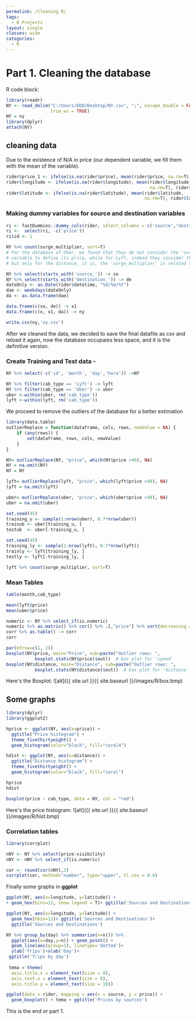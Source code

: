 ```yaml
---
permalink: /Cleaning R/
tags: 
  - R Projects
layout: single
classes: wide
categories:
  - R
---
```


# Part 1. Cleaning the database

R code block:

```r
library(readr)
NY <- read_delim("C:/Users/DDD/Desktop/NY.csv", ";", escape_double = FALSE,
                 trim_ws = TRUE)
NY = ny
library(dplyr)
attach(NY)
```

## cleaning data

Due to the existence of N/A in price (our dependent variable, we fill them with the
mean of the variable).

```r
rider$price_1 <- ifelse(is.na(rider$price), mean(rider$price, na.rm=T), rider$price)
rider$longitude <- ifelse(is.na(rider$longitude), mean(rider$longitude, 
                                                       na.rm=T), rider$longitude)
rider$latitude <- ifelse(is.na(rider$latitude), mean(rider$latitude, 
                                                     na.rm=T), rider$latitude)
``` 

### Making dummy variables for source and destination variables

```r
ri <- fastDummies::dummy_cols(rider, select_columns = c('source',"destination"))
ri <-  select(ri, -c('price'))
ri$id <- 1 

NY %>% count(surge_multiplier, sort=T)
# For the database of Uber, we found that they do not consider the 'surge_multiplier'
# variable to define its price, while for Lyft, indeed they consider the 'surge_multiplier'
# but only for the distance, it is, the 'surge_multiplier' is related to the distance of the trip.

NY %>% select(starts_with('source_')) -> so
NY %>% select(starts_with('destination_')) -> de
dateOnly <- as.Date(rider$datetime, "%d/%m/%Y")
dae <- weekdays(dateOnly) 
da <- as.data.frame(dae)

data.frame(c(so, de)) -> x1
data.frame(c(x, x1, da)) -> ny

write.csv(ny,'ny.csv')
```

After we cleaned the data, we decided to save the final datafile as csv and reload it
again, now the database occupaies less space, and it is the definitive version.

### Create Training and Test data -

```r
NY %>% select(-c('id', 'month', 'day','hora')) ->NY

NY %>% filter(cab_type == 'Lyft') -> lyft
NY %>% filter(cab_type == 'Uber') -> uber
uber <-within(uber, rm('cab_type'))
lyft <-within(lyft, rm('cab_type'))
```

We proceed to remove the outliers of the database for a better estimation

```r
library(data.table)
outlierReplace = function(dataframe, cols, rows, newValue = NA) {
    if (any(rows)) {
        set(dataframe, rows, cols, newValue)
    }
}

NY= outlierReplace(NY, "price", which(NY$price >40), NA)
NY = na.omit(NY)
NY = NY

lyft= outlierReplace(lyft, "price", which(lyft$price >40), NA)
lyft = na.omit(lyft)

uber= outlierReplace(uber, "price", which(uber$price >40), NA)
uber = na.omit(uber)

set.seed(45)  
training_u <- sample(1:nrow(uber), 0.7*nrow(uber))  
trainub <- uber[training_u, ]
testub  <- uber[-training_u, ]

set.seed(45)  
training_ly <- sample(1:nrow(lyft), 0.7*nrow(lyft))  
trainly <- lyft[training_ly, ]
testly <- lyft[-training_ly, ]

lyft %>% count(surge_multiplier, sort=T)
```

### Mean Tables 

```r
table(month,cab_type)

mean(lyft$price)
mean(uber$price)

numeric <- NY %>% select_if(is.numeric)
numeric %>% as.matrix() %>% cor() %>% .[,"price"] %>% sort(decreasing = T) -> corr
corr %>% as.table() -> corr
corr

par(mfrow=c(1, 2))  
boxplot(NY$price, main="Price", sub=paste("Outlier rows: ", 
           boxplot.stats(NY$price)$out))  # box plot for 'speed'
boxplot(NY$distance, main="Distance", sub=paste("Outlier rows: ", 
           boxplot.stats(NY$distance)$out))  # box plot for 'distance'
```

Here's the Boxplot:
![alt]({{ site.url }}{{ site.baseurl }}/images/R/box.bmp)


## Some graphs
```r
library(dplyr)
library(ggplot2) 
```
```r
hprice <- ggplot(NY, aes(x=price)) +
  ggtitle("Price histogram") +
  theme_fivethirtyeight() +
  geom_histogram(color="black", fill="coral4")

hdist <- ggplot(NY, aes(x=distance)) +
  ggtitle("Distance histogram") +
  theme_fivethirtyeight() +
  geom_histogram(color="black", fill="coral")

hprice
hdist

boxplot(price ~ cab_type, data = NY, col = "red")
```
Here's the price histogram:
![alt]({{ site.url }}{{ site.baseurl }}/images/R/hist.bmp)


### Correlation tables

```r
library(corrplot)

nNY <- NY %>% select(price:visibility)
nNY <- nNY %>% select_if(is.numeric)

cor <- round(cor(nNY),2)  
corrplot(cor, method="number", type="upper", tl.cex = 0.6)
```
Finally some graphs in **ggplot**

```r
ggplot(NY, aes(x=longitude, y=latitude)) +
+ geom_hex(bins=12, show.legend = T)+ ggtitle('Sources and Destinations')

ggplot(NY, aes(x=longitude, y=latitude)) +
  geom_hex(hbin=12)+ ggtitle('Sources and Destinations')+
  ggtitle('Sources and Destinations')

NY %>% group_by(day) %>% summarize(n=n()) %>%
  ggplot(aes(x=day,y=n)) + geom_point() + 
  geom_line(aes(group=1), linetype='dotted')+
  ylab('Trips')+xlab('Day')+
 ggtitle('Trips by day')
 
 tema = theme(
  axis.title.x = element_text(size = 8),
  axis.text.x = element_text(size = 8),
  axis.title.y = element_text(size = 10))

ggplot(data = rider, mapping = aes(x = source, y = price)) +
  geom_boxplot() + tema + ggtitle('Prices by sources')
  ```



This is the end or part 1.
